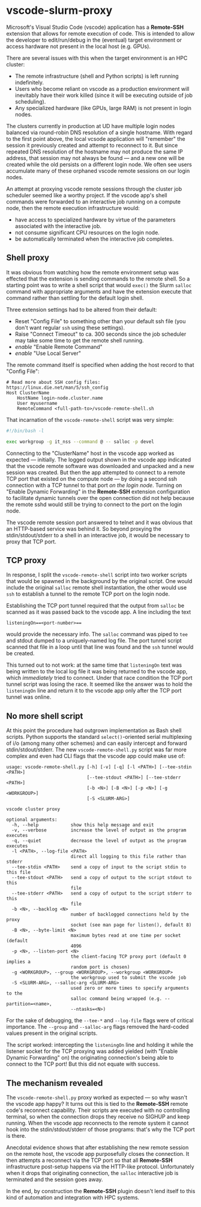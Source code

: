 # vscode-slurm-proxy

Microsoft's Visual Studio Code (vscode) application has a **Remote-SSH** extension that allows for remote execution of code.  This is intended to allow the developer to edit/run/debug in the (eventual) target environment or access hardware not present in the local host (e.g. GPUs).

There are several issues with this when the target environment is an HPC cluster:

  - The remote infrastructure (shell and Python scripts) is left running indefinitely.
  - Users who become reliant on vscode as a production environment will inevitably have their work killed (since it will be executing outside of job scheduling).
  - Any specialized hardware (like GPUs, large RAM) is not present in login nodes.

The clusters currently in production at UD have multiple login nodes balanced via round-robin DNS resolution of a single hostname.  With regard to the first point above, the local vcsode application will "remember" the session it previously created and attempt to reconnect to it.  But since repeated DNS resolution of the hostname may not produce the same IP address, that session may not always be found — and a new one will be created while the old persists on a different login node.  We often see users accumulate many of these orphaned vscode remote sessions on our login nodes.

An attempt at proxying vscode remote sessions through the cluster job scheduler seemed like a worthy project.  If the vscode app's shell commands were forwarded to an interactive job running on a compute node, then the remote execution infrastructure would:

  - have access to specialized hardware by virtue of the parameters associated with the interactive job.
  - not consume significant CPU resources on the login node.
  - be automatically terminated when the interactive job completes.

## Shell proxy

It was obvious from watching how the remote environment setup was effected that the extension is sending commands to the remote shell.  So a starting point was to write a shell script that would `exec()` the Slurm `salloc` command with appropriate arguments and have the extension execute that command rather than settling for the default login shell.

Three extension settings had to be altered from their default:

  - Reset "Config File" to something other than your default ssh file (you don't want regular `ssh` using these settings).
  - Raise "Connect Timeout" to ca. 300 seconds since the job scheduler may take some time to get the remote shell running.
  - *enable* "Enable Remote Command"
  - *enable* "Use Local Server"

The remote command itself is specified when adding the host record to that "Config File":

```
# Read more about SSH config files: https://linux.die.net/man/5/ssh_config
Host ClusterName
    HostName login-node.cluster.name
    User myusername
    RemoteCommand <full-path-to>/vscode-remote-shell.sh
```

That incarnation of the `vscode-remote-shell` script was very simple:

```bash
#!/bin/bash -l

exec workgroup -g it_nss --command @ -- salloc -p devel

```

Connecting to the "ClusterName" host in the vscode app worked as expected — initially.  The logged output shown in the vscode app indicated that the vscode remote software was downloaded and unpacked and a new session was created.  But then the app attempted to connect to a remote TCP port that existed on the compute node — by doing a second ssh connection with a TCP tunnel to that port *on the login node*.  Turning on "Enable Dynamic Forwarding" in the **Remote-SSH** extension configuration to facilitate dynamic tunnels over the open connection did not help because the remote sshd would still be trying to connect to the port on the login node.

The vscode remote session port answered to telnet and it was obvious that an HTTP-based service was behind it.  So beyond proxying the stdin/stdout/stderr to a shell in an interactive job, it would be necessary to proxy that TCP port.

## TCP proxy

In response, I split the `vscode-remote-shell` script into two worker scripts that would be spawned in the background by the original script.  One would include the original `salloc` remote shell instantiation, the other would use `ssh` to establish a tunnel to the remote TCP port on the login node.

Establishing the TCP port tunnel required that the output from `salloc` be scanned as it was passed back to the vscode app.  A line including the text

```
listeningOn==<port-number>==
```

would provide the necessary info.  The `salloc` command was piped to `tee` and stdout dumped to a uniquely-named log file.  The port tunnel script scanned that file in a loop until that line was found and the `ssh` tunnel would be created.

This turned out to not work:  at the same time that `listeningOn` text was being written to the local log file it was being returned to the vscode app, which *immediately* tried to connect.  Under that race condition the TCP port tunnel script was losing the race.  It seemed like the answer was to hold the `listeningOn` line and return it to the vscode app only after the TCP port tunnel was online.

## No more shell script

At this point the procedure had outgrown implementation as Bash shell scripts.  Python supports the standard `select()`-oriented serial multiplexing of i/o (among many other schemes) and can easily intercept and forward stdin/stdout/stderr.  The new `vscode-remote-shell.py` script was far more complex and even had CLI flags that the vscode app could make use of:

```
usage: vscode-remote-shell.py [-h] [-v] [-q] [-l <PATH>] [--tee-stdin <PATH>]
                              [--tee-stdout <PATH>] [--tee-stderr <PATH>]
                              [-b <N>] [-B <N>] [-p <N>] [-g <WORKGROUP>]
                              [-S <SLURM-ARG>]

vscode cluster proxy

optional arguments:
  -h, --help            show this help message and exit
  -v, --verbose         increase the level of output as the program executes
  -q, --quiet           decrease the level of output as the program executes
  -l <PATH>, --log-file <PATH>
                        direct all logging to this file rather than stderr
  --tee-stdin <PATH>    send a copy of input to the script stdin to this file
  --tee-stdout <PATH>   send a copy of output to the script stdout to this
                        file
  --tee-stderr <PATH>   send a copy of output to the script stderr to this
                        file
  -b <N>, --backlog <N>
                        number of backlogged connections held by the proxy
                        socket (see man page for listen(), default 8)
  -B <N>, --byte-limit <N>
                        maximum bytes read at one time per socket (default
                        4096
  -p <N>, --listen-port <N>
                        the client-facing TCP proxy port (default 0 implies a
                        random port is chosen)
  -g <WORKGROUP>, --group <WORKGROUP>, --workgroup <WORKGROUP>
                        the workgroup used to submit the vscode job
  -S <SLURM-ARG>, --salloc-arg <SLURM-ARG>
                        used zero or more times to specify arguments to the
                        salloc command being wrapped (e.g. --partition=<name>,
                        --ntasks=<N>)
```

For the sake of debugging, the `--tee-*` and `--log-file` flags were of critical importance.  The `--group` and `--salloc-arg` flags removed the hard-coded values present in the original scripts.

The script worked:  intercepting the `listeningOn` line and holding it while the listener socket for the TCP proxying was added yielded (with "Enable Dynamic Forwarding" on) the originating connection's being able to connect to the TCP port!  But this did not equate with success.

## The mechanism revealed

The `vscode-remote-shell.py` proxy worked as expected — so why wasn't the vscode app happy?  It turns out this is tied to the **Remote-SSH** remote code's reconnect capability.  Their scripts are executed with no controlling terminal, so when the connection drops they receive no SIGHUP and keep running.  When the vscode app reconnects to the remote system it cannot hook into the stdin/stdout/stderr of those programs:  that's why the TCP port is there.

Anecdotal evidence shows that after establishing the new remote session on the remote host, the vscode app purposefully closes the connection.  It then attempts a reconnect via the TCP port so that all **Remote-SSH** infrastructure post-setup happens via the HTTP-like protocol.  Unfortunately when it drops that originating connection, the `salloc` interactive job is terminated and the session goes away.

In the end, by construction the **Remote-SSH** plugin doesn't lend itself to this kind of automation and integration with HPC systems.
